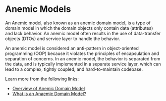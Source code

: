 # Anemic Models

An Anemic model, also known as an anemic domain model, is a type of domain model in which the domain objects only contain data (attributes) and lack behavior. An anemic model often results in the use of data-transfer objects (DTOs) and service layer to handle the behavior.

An anemic model is considered an anti-pattern in object-oriented programming (OOP) because it violates the principles of encapsulation and separation of concerns. In an anemic model, the behavior is separated from the data, and is typically implemented in a separate service layer, which can lead to a complex, tightly coupled, and hard-to-maintain codebase.

Learn more from the following links:

- [Overview of Anemic Domain Model](https://en.wikipedia.org/wiki/Anemic_domain_model)
- [What is an Anaemic Domain Model?](https://www.ensonodigital.com/blog/anaemic-domain-model-vs-rich-domain-model)

